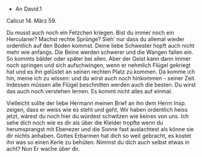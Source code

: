 + An David.1

 Calicut 14. März 59.

Du musst auch noch ein Fetzchen kriegen. Bist du immer noch ein Herculaner? Machst rechte Sprünge? Sieh' nur dass du allemal wieder ordentlich auf den Boden kommst. Deine liebe Schwester hopft auch nicht mehr wie anfangs. Die Beine werden schwerer und die Wangen fallen ein. So kommts bälder oder später bei allen. Aber der Geist kann dann immer noch springen und sich aufschwingen, wenn er nehmlich Flügel gekriegt hat und es ihn gelüstet an seinen rechten Platz zu kommen. Da komme ich hin, meine ich zu wissen: und du wirst auch noch hinkommen - seiner Zeit. Indessen müssen alle Flügel beschnitten werden auch die besten. Du wirst das auch noch verstehen lernen. Es kommt nicht alles auf einmal.

Vielleicht sollte der liebe Hermann meinen Brief an ihn dem Herrn Insp. zeigen, dass er weiss wie es steht und geht. Wir haben ordentlich heiss jetzt, wärest du noch hier du würdest schwitzen wie keines von uns. Ich sehe dich noch wie es dir als über die Kleider tropfte wenn du herumsprangst mit Ebenezer und die Sonne fast auslachtest als könne sie dir nichts anhaben. Gottes Erbarmen hat dich so weit gebracht, es kostet ihn was so einen Kerle zu behüten. Nimmst du dich auch selbst etwas in acht? Nun Er wache über dir.
